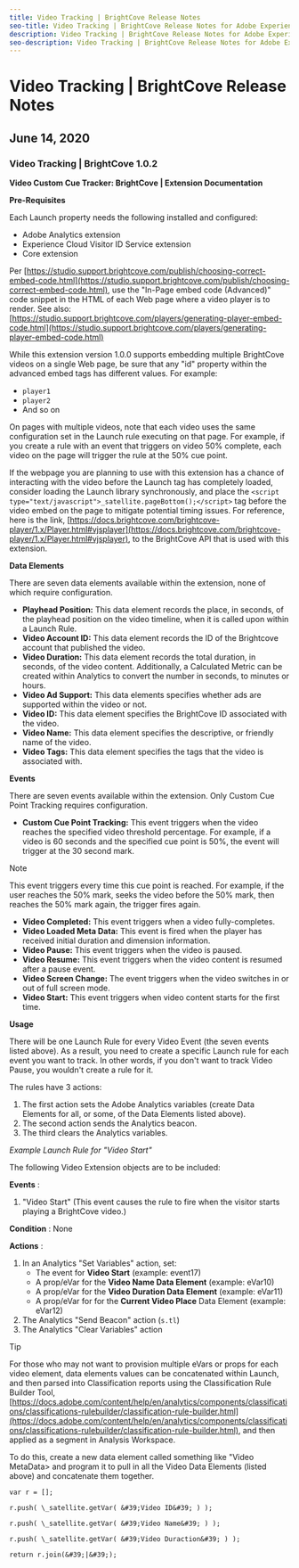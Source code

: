 ```yaml
---
title: Video Tracking | BrightCove Release Notes
seo-title: Video Tracking | BrightCove Release Notes for Adobe Experience Platform Launch
description: Video Tracking | BrightCove Release Notes for Adobe Experience Platform Launch
seo-description: Video Tracking | BrightCove Release Notes for Adobe Experience Platform Launch
---
```


# Video Tracking | BrightCove Release Notes

## June 14, 2020

### Video Tracking | BrightCove  1.0.2

**Video Custom Cue Tracker: BrightCove | Extension Documentation**

**Pre-Requisites**

Each Launch property needs the following installed and configured:

* Adobe Analytics extension
* Experience Cloud Visitor ID Service extension
* Core extension

Per [https://studio.support.brightcove.com/publish/choosing-correct-embed-code.html](https://studio.support.brightcove.com/publish/choosing-correct-embed-code.html), use the "In-Page embed code (Advanced)" code snippet in the HTML of each Web page where a video player is to render. See also: [https://studio.support.brightcove.com/players/generating-player-embed-code.html](https://studio.support.brightcove.com/players/generating-player-embed-code.html)

While this extension version 1.0.0 supports embedding multiple BrightCove videos on a single Web page, be sure that any "id" property within the advanced embed tags has different values. For example:

* `player1`
* `player2` 
* And so on

On pages with multiple videos, note that each video uses the same configuration set in the Launch rule executing on that page. For example, if you create a rule with an event that triggers on video 50% complete, each video on the page will trigger the rule at the 50% cue point.

If the webpage you are planning to use with this extension has a chance of interacting with the video before the Launch tag has completely loaded, consider loading the Launch library synchronously, and place the `<script type="text/javascript">_satellite.pageBottom();</script>` tag before the video embed on the page to mitigate potential timing issues. For reference, here is the link, [https://docs.brightcove.com/brightcove-player/1.x/Player.html#vjsplayer](https://docs.brightcove.com/brightcove-player/1.x/Player.html#vjsplayer), to the BrightCove API that is used with this extension.

**Data Elements**

There are seven data elements available within the extension, none of which require configuration.

* **Playhead Position:** This data element records the place, in seconds, of the playhead position on the video timeline, when it is called upon within a Launch Rule.
* **Video Account ID:** This data element records the ID of the Brightcove account that published the video.
* **Video Duration:** This data element records the total duration, in seconds, of the video content. Additionally, a Calculated Metric can be created within Analytics to convert the number in seconds, to minutes or hours.
* **Video Ad Support:** This data elements specifies whether ads are supported within the video or not.
* **Video ID:** This data element specifies the BrightCove ID associated with the video.
* **Video Name:** This data element specifies the descriptive, or friendly name of the video.
* **Video Tags:** This data element specifies the tags that the video is associated with.

**Events**

There are seven events available within the extension. Only Custom Cue Point Tracking requires configuration.

* **Custom Cue Point Tracking:** This event triggers when the video reaches the specified video threshold percentage. For example, if a video is 60 seconds and the specified cue point is 50%, the event will trigger at the 30 second mark.
> [!NOTE]
>
> This event triggers every time this cue point is reached. For example, if the user reaches the 50% mark, seeks the video before the 50% mark, then reaches the 50% mark again, the trigger fires again.

* **Video Completed:** This event triggers when a video fully-completes.
* **Video Loaded Meta Data:** This event is fired when the player has received initial duration and dimension information.
* **Video Pause:** This event triggers when the video is paused.
* **Video Resume:** This event triggers when the video content is resumed after a pause event.
* **Video Screen Change:** The event triggers when the video switches in or out of full screen mode.
* **Video Start:** This event triggers when video content starts for the first time.

**Usage**

There will be one Launch Rule for every Video Event (the seven events listed above). As a result, you need to create a specific Launch rule for each event you want to track. In other words, if you don't want to track Video Pause, you wouldn't create a rule for it.

The rules have 3 actions:

1. The first action sets the Adobe Analytics variables (create Data Elements for all, or some, of the Data Elements listed above).
2. The second action sends the Analytics beacon.
3. The third clears the Analytics variables.

_Example Launch Rule for "Video Start"_

The following Video Extension objects are to be included:

**Events** :

1. "Video Start" (This event causes the rule to fire when the visitor starts playing a BrightCove video.)

**Condition** : None

**Actions** :

1. In an Analytics "Set Variables" action, set:
   * The event for **Video Start** (example: event17)
   * A prop/eVar for the **Video Name Data Element** (example: eVar10)
   * A prop/eVar for the **Video Duration Data Element** (example: eVar11)
   * A prop/eVar for for the **Current Video Place** Data Element (example: eVar12)
2. The Analytics "Send Beacon" action (`s.tl`)
3. The Analytics "Clear Variables" action

> [!TIP]
> For those who may not want to provision multiple eVars or props for each video element, data elements values can be concatenated within Launch, and then parsed into Classification reports using the Classification Rule Builder Tool, [https://docs.adobe.com/content/help/en/analytics/components/classifications/classifications-rulebuilder/classification-rule-builder.html](https://docs.adobe.com/content/help/en/analytics/components/classifications/classifications-rulebuilder/classification-rule-builder.html), and then applied as a segment in Analysis Workspace.
>
> To do this, create a new data element called something like "Video MetaData> and program it to pull in all the Video Data Elements (listed above) and concatenate them together.

```
var r = [];

r.push( \_satellite.getVar( &#39;Video ID&#39; ) );

r.push( \_satellite.getVar( &#39;Video Name&#39; ) );

r.push( \_satellite.getVar( &#39;Video Duraction&#39; ) );

return r.join(&#39;|&#39;);
```
